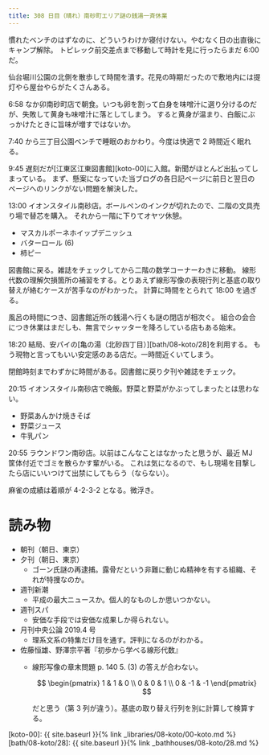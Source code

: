 ```yaml
---
title: 308 日目（晴れ）南砂町エリア謎の銭湯一斉休業
---
```


慣れたベンチのはずなのに、どういうわけか寝付けない。やむなく日の出直後にキャンプ解除。
トピレック前交差点まで移動して時計を見に行ったらまだ 6:00 だ。

仙台堀川公園の北側を散歩して時間を潰す。花見の時期だったので敷地内には提灯やら屋台やらがたくさんある。

6:58 なか卯南砂町店で朝食。いつも卵を割って白身を味噌汁に選り分けるのだが、失敗して黄身も味噌汁に落としてしまう。
すると黄身が温まり、白飯にぶっかけたときに旨味が増すではないか。

7:40 から三丁目公園ベンチで睡眠のおかわり。今度は快適で 2 時間近く眠れる。

9:45 遅刻だが[江東区江東図書館][koto-00]に入館。新聞がほとんど出払ってしまっている。
まず、懸案になっていた当ブログの各日記ページに前日と翌日のページへのリンクがない問題を解決した。

13:00 イオンスタイル南砂店。ボールペンのインクが切れたので、二階の文具売り場で替芯を購入。
それから一階に下りてオヤツ休憩。

* マスカルポーネホイップデニッシュ
* バターロール (6)
* 柿ピー

図書館に戻る。雑誌をチェックしてから二階の数学コーナーわきに移動。
線形代数の理解欠損箇所の補習をする。とりあえず線形写像の表現行列と基底の取り替えが絡むケースが苦手なのがわかった。
計算に時間をとられて 18:00 を過ぎる。

風呂の時間につき、図書館近所の銭湯へ行くも謎の閉店が相次ぐ。
組合の会合につき休業はまだしも、無言でシャッターを降ろしている店もある始末。

18:20 結局、安パイの[亀の湯（北砂四丁目）][bath/08-koto/28]を利用する。
もう現物と言ってもいい安定感のある店だ。一時間近くいてしまう。

閉館時刻までわずかに時間がある。図書館に戻り夕刊や雑誌をチェック。

20:15 イオンスタイル南砂店で晩飯。野菜と野菜がかぶってしまったとは思わない。

* 野菜あんかけ焼きそば
* 野菜ジュース
* 牛乳パン

20:55 ラウンドワン南砂店。以前はこんなことはなかったと思うが、最近 MJ 筐体付近でゴミを散らかす輩がいる。
これは気になるので、もし現場を目撃したら店にいいつけて出禁にしてもらう（ならない）。

麻雀の成績は着順が 4-2-3-2 となる。微浮き。

# 読み物

* 朝刊（朝日、東京）
* 夕刊（朝日、東京）
  * ゴーン氏謎の再逮捕。露骨だという非難に動じぬ精神を有する組織、それが特捜なのか。
* 週刊新潮
  * 平成の最大ニュースか。個人的なものしか思いつかない。
* 週刊スパ
  * 安価な手段では安価な成果しか得られない。
* 月刊中央公論 2019.4 号
  * 理系文系の特集だけ目を通す。評判になるのがわかる。
* 佐藤恒雄、野澤宗平著『初歩から学べる線形代数』
  * 線形写像の章末問題 p. 140 5. (3) の答えが合わない。

    $$
    \begin{pmatrix}
    1 & 1 & 0 \\
    0 & 0 & 1 \\
    0 & -1 & -1
    \end{pmatrix}
    $$

    だと思う（第 3 列が違う）。基底の取り替え行列を別に計算して検算する。

[koto-00]: {{ site.baseurl }}{% link _libraries/08-koto/00-koto.md %}
[bath/08-koto/28]: {{ site.baseurl }}{% link _bathhouses/08-koto/28.md %}
